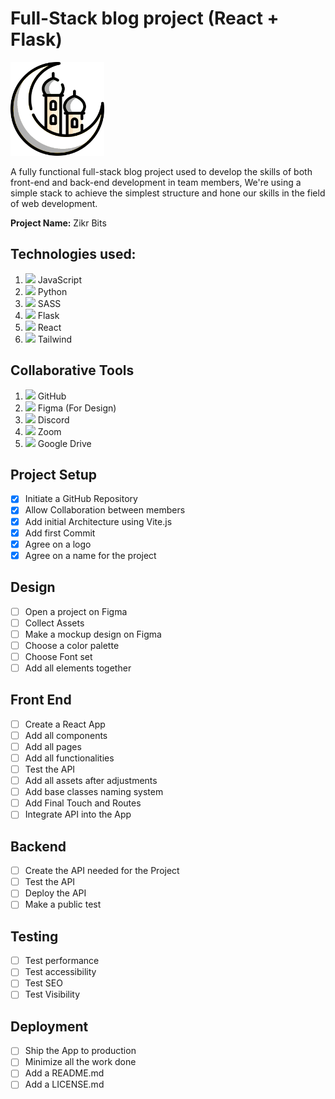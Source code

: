 # Full-Stack blog project (React + Flask)

<img src="./public/logo.png" width="150px" height="150px" />

A fully functional full-stack blog project used to develop the skills of both front-end and back-end development in team members, We're using a simple stack to achieve the simplest structure and hone our skills in the field of web development.

**Project Name:** Zikr Bits

## Technologies used:

1. <img src="https://icons8.com/icon/108784/javascript" /> JavaScript
2. <img src="https://icons8.com/icon/13441/python" /> Python
3. <img src="https://icons8.com/icon/QBqFNfPPB2Kx/sass" /> SASS
4. <img src="https://icons8.com/icon/TtXEs5SeYLG8/flask" /> Flask
5. <img src="https://icons8.com/icon/TtXEs5SeYLG8/flask" /> React
7. <img src="https://icons8.com/icon/NfbyHexzVEDk/react" /> Tailwind

## Collaborative Tools

1. <img src="https://icons8.com/icon/12599/github" /> GitHub
2. <img src="https://icons8.com/icon/zfHRZ6i1Wg0U/figma" /> Figma (For Design)
3. <img src="https://icons8.com/icon/30888/discord" /> Discord
4. <img src="https://icons8.com/icon/30888/discord" /> Zoom
5. <img src="https://icons8.com/icon/7csVZvHoQrLW/zoom" /> Google Drive

## Project Setup

- [x] Initiate a GitHub Repository
- [x] Allow Collaboration between members
- [x] Add initial Architecture using Vite.js
- [x] Add first Commit
- [x] Agree on a logo
- [x] Agree on a name for the project

## Design

- [ ] Open a project on Figma
- [ ] Collect Assets
- [ ] Make a mockup design on Figma
- [ ] Choose a color palette
- [ ] Choose Font set
- [ ] Add all elements together

## Front End

- [ ] Create a React App
- [ ] Add all components
- [ ] Add all pages
- [ ] Add all functionalities
- [ ] Test the API
- [ ] Add all assets after adjustments
- [ ] Add base classes naming system
- [ ] Add Final Touch and Routes
- [ ] Integrate API into the App

## Backend

- [ ] Create the API needed for the Project
- [ ] Test the API
- [ ] Deploy the API
- [ ] Make a public test

## Testing

- [ ] Test performance
- [ ] Test accessibility
- [ ] Test SEO
- [ ] Test Visibility

## Deployment

- [ ] Ship the App to production
- [ ] Minimize all the work done
- [ ] Add a README.md
- [ ] Add a LICENSE.md
